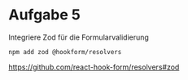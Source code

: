# Aufgabe 5

Integriere Zod für die Formularvalidierung

`npm add zod @hookform/resolvers`

https://github.com/react-hook-form/resolvers#zod